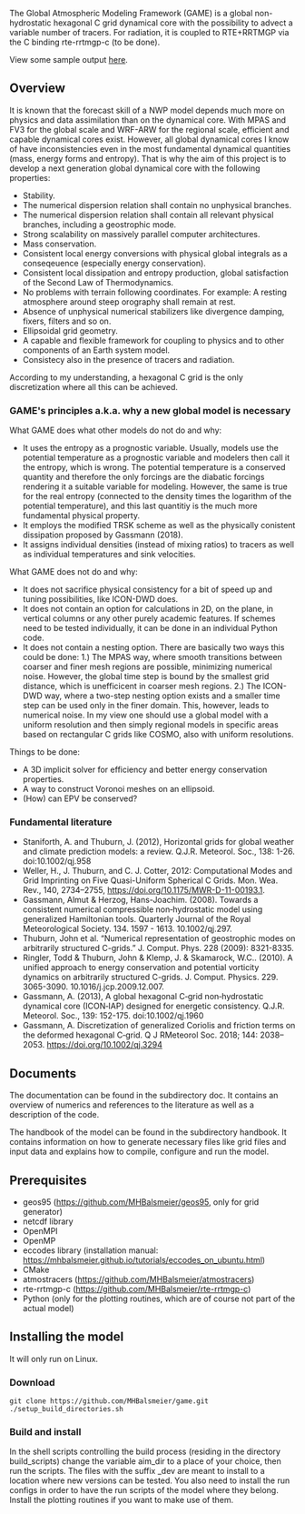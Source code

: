 The Global Atmospheric Modeling Framework (GAME) is a global non-hydrostatic hexagonal C grid dynamical core with the possibility to advect a variable number of tracers. For radiation, it is coupled to RTE+RRTMGP via the C binding rte-rrtmgp-c (to be done).

View some sample output [here](sample_output).

## Overview

It is known that the forecast skill of a NWP model depends much more on physics and data assimilation than on the dynamical core. With MPAS and FV3 for the global scale and WRF-ARW for the regional scale, efficient and capable dynamical cores exist. However, all global dynamical cores I know of have inconsistencies even in the most fundamental dynamical quantities (mass, energy forms and entropy). That is why the aim of this project is to develop a next generation global dynamical core with the following properties:

* Stability.
* The numerical dispersion relation shall contain no unphysical branches.
* The numerical dispersion relation shall contain all relevant physical branches, including a geostrophic mode.
* Strong scalability on massively parallel computer architectures.
* Mass conservation.
* Consistent local energy conversions with physical global integrals as a conseqeuence (especially energy conservation).
* Consistent local dissipation and entropy production, global satisfaction of the Second Law of Thermodynamics.
* No problems with terrain following coordinates. For example: A resting atmosphere around steep orography shall remain at rest.
* Absence of unphysical numerical stabilizers like divergence damping, fixers, filters and so on.
* Ellipsoidal grid geometry.
* A capable and flexible framework for coupling to physics and to other components of an Earth system model.
* Consistecy also in the presence of tracers and radiation.

According to my understanding, a hexagonal C grid is the only discretization where all this can be achieved.

### GAME's principles a.k.a. why a new global model is necessary

What GAME does what other models do not do and why:

* It uses the entropy as a prognostic variable. Usually, models use the potential temperature as a prognostic variable and modelers then call it the entropy, which is wrong. The potential temperature is a conserved quantity and therefore the only forcings are the diabatic forcings rendering it a suitable variable for modeling. However, the same is true for the real entropy (connected to the density times the logarithm of the potential temperature), and this last quantitiy is the much more fundamental physical property.
* It employs the modified TRSK scheme as well as the physically conistent dissipation proposed by Gassmann (2018).
* It assigns individual densities (instead of mixing ratios) to tracers as well as individual temperatures and sink velocities.

What GAME does not do and why:

* It does not sacrifice physical consistency for a bit of speed up and tuning possibilities, like ICON-DWD does.
* It does not contain an option for calculations in 2D, on the plane, in vertical columns or any other purely academic features. If schemes need to be tested individually, it can be done in an individual Python code.
* It does not contain a nesting option. There are basically two ways this could be done: 1.) The MPAS way, where smooth transitions between coarser and finer mesh regions are possible, minimizing numerical noise. However, the global time step is bound by the smallest grid distance, which is unefficicent in coarser mesh regions. 2.) The ICON-DWD way, where a two-step nesting option exists and a smaller time step can be used only in the finer domain. This, however, leads to numerical noise. In my view one should use a global model with a uniform resolution and then simply regional models in specific areas based on rectangular C grids like COSMO, also with uniform resolutions.

Things to be done:

* A 3D implicit solver for efficiency and better energy conservation properties.
* A way to construct Voronoi meshes on an ellipsoid.
* (How) can EPV be conserved?

### Fundamental literature

* Staniforth, A. and Thuburn, J. (2012), Horizontal grids for global weather and climate prediction models: a review. Q.J.R. Meteorol. Soc., 138: 1-26. doi:10.1002/qj.958
* Weller, H., J. Thuburn, and C. J. Cotter, 2012: Computational Modes and Grid Imprinting on Five Quasi-Uniform Spherical C Grids. Mon. Wea. Rev., 140, 2734–2755, https://doi.org/10.1175/MWR-D-11-00193.1.
* Gassmann, Almut & Herzog, Hans-Joachim. (2008). Towards a consistent numerical compressible non‐hydrostatic model using generalized Hamiltonian tools. Quarterly Journal of the Royal Meteorological Society. 134. 1597 - 1613. 10.1002/qj.297.
* Thuburn, John et al. “Numerical representation of geostrophic modes on arbitrarily structured C-grids.” J. Comput. Phys. 228 (2009): 8321-8335.
* Ringler, Todd & Thuburn, John & Klemp, J. & Skamarock, W.C.. (2010). A unified approach to energy conservation and potential vorticity dynamics on arbitrarily structured C-grids. J. Comput. Physics. 229. 3065-3090. 10.1016/j.jcp.2009.12.007.
* Gassmann, A. (2013), A global hexagonal C‐grid non‐hydrostatic dynamical core (ICON‐IAP) designed for energetic consistency. Q.J.R. Meteorol. Soc., 139: 152-175. doi:10.1002/qj.1960
* Gassmann, A. Discretization of generalized Coriolis and friction terms on the deformed hexagonal C‐grid. Q J RMeteorol Soc. 2018; 144: 2038– 2053. https://doi.org/10.1002/qj.3294

## Documents

The documentation can be found in the subdirectory doc. It contains an overview of numerics and references to the literature as well as a description of the code.

The handbook of the model can be found in the subdirectory handbook. It contains information on how to generate necessary files like grid files and input data and explains how to compile, configure and run the model.

## Prerequisites

* geos95 (https://github.com/MHBalsmeier/geos95, only for grid generator)
* netcdf library
* OpenMPI
* OpenMP
* eccodes library (installation manual: https://mhbalsmeier.github.io/tutorials/eccodes_on_ubuntu.html)
* CMake
* atmostracers (https://github.com/MHBalsmeier/atmostracers)
* rte-rrtmgp-c (https://github.com/MHBalsmeier/rte-rrtmgp-c)
* Python (only for the plotting routines, which are of course not part of the actual model)

## Installing the model

It will only run on Linux.

### Download

	git clone https://github.com/MHBalsmeier/game.git
	./setup_build_directories.sh

### Build and install

In the shell scripts controlling the build process (residing in the directory build\_scripts) change the variable aim\_dir to a place of your choice, then run the scripts. The files with the suffix \_dev are meant to install to a location where new versions can be tested. You also need to install the run configs in order to have the run scripts of the model where they belong. Install the plotting routines if you want to make use of them.
















